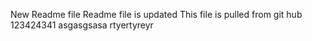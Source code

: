 New Readme file
Readme file is updated
This file is pulled from git hub
123424341
asgasgsasa
rtyertyreyr